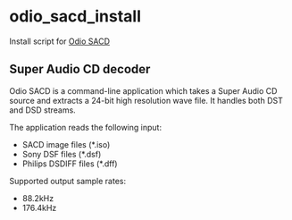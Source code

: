 # odio_sacd_install

Install script for [Odio SACD](https://github.com/tari01/odio-sacd.git)

## Super Audio CD decoder
Odio  SACD  is  a command-line application which takes a Super Audio CD
source and extracts a 24-bit high resolution  wave  file.   It  handles
both DST and DSD streams.

The application reads the following input:
  - SACD image files (*.iso)
  - Sony DSF files (*.dsf)
  - Philips DSDIFF files (*.dff)

Supported output sample rates:
  - 88.2kHz
  - 176.4kHz
